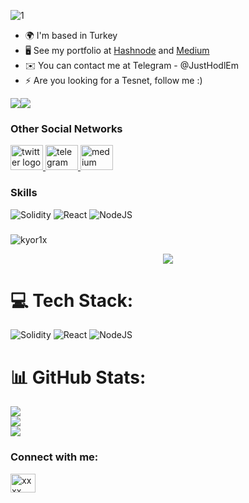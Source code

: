 
![1](https://user-images.githubusercontent.com/116226765/205465554-3a0777f8-8884-4191-bc4d-d3f332489c3d.png)



* 🌍  I'm based in Turkey
* 🖥️  See my portfolio at [Hashnode](https://hashnode.com/@KYORIX) and [Medium](https://medium.com/@KYORIX)
* ✉️  You can contact me at Telegram - @JustHodlEm
* ⚡  Are you looking for a Tesnet, follow me :) 

<a href="https://www.twitter.com/JustHodlEm" target="_blank" rel="noreferrer"><img
src="https://img.shields.io/twitter/follow/JustHodlEm?logo=twitter&style=for-the-badge&color=0891b2&labelColor=1c1917"
/></a><a href="https://github.com/KYOR1X" target="_blank" rel="noreferrer"><img
src="https://img.shields.io/twitter/follow/JustHodlEm?logo=twitter&style=for-the-badge&color=0891b2&labelColor=1c1917" /></a>
 
### Other Social Networks

<div align="left">
  <a href="https://twitter.com/JustHodlEm" target="_blank">
    <img src="https://raw.githubusercontent.com/maurodesouza/profile-readme-generator/master/src/assets/icons/social/twitter/default.svg" width="52" height="40" alt="twitter logo"  />
  </a>
  <a href="https://t.me/JustHodlEm" target="_blank">
    <img src="https://raw.githubusercontent.com/maurodesouza/profile-readme-generator/master/src/assets/icons/social/telegram/default.svg" width="52" height="40" alt="telegram logo"  />
  </a>
  <a href="https://medium.com/@KYORIX" target="_blank">
    <img src="https://raw.githubusercontent.com/maurodesouza/profile-readme-generator/master/src/assets/icons/social/medium/default.svg" width="52" height="40" alt="medium logo"  />
   
  </a>
</div>

### Skills 
![Solidity](https://img.shields.io/badge/Solidity-%23363636.svg?style=for-the-badge&logo=solidity&logoColor=white) ![React](https://img.shields.io/badge/react-%2320232a.svg?style=for-the-badge&logo=react&logoColor=%2361DAFB) ![NodeJS](https://img.shields.io/badge/node.js-6DA55F?style=for-the-badge&logo=node.js&logoColor=white)

###
<p><img align="center" src="https://github-readme-streak-stats.herokuapp.com/?user=kyor1x&" alt="kyor1x" /></p>

<div align="center">
  <img src="https://visitor-badge.laobi.icu/badge?page_id=KYOR1X.KYOR1X&"  />
</div>




# 💻 Tech Stack:
![Solidity](https://img.shields.io/badge/Solidity-%23363636.svg?style=for-the-badge&logo=solidity&logoColor=white) ![React](https://img.shields.io/badge/react-%2320232a.svg?style=for-the-badge&logo=react&logoColor=%2361DAFB) ![NodeJS](https://img.shields.io/badge/node.js-6DA55F?style=for-the-badge&logo=node.js&logoColor=white)
# 📊 GitHub Stats:
![](https://github-readme-stats.vercel.app/api?username=KYOR1X&theme=dark&hide_border=false&include_all_commits=false&count_private=false)<br/>
![](https://github-readme-streak-stats.herokuapp.com/?user=KYOR1X&theme=dark&hide_border=false)<br/>
![](https://github-readme-stats.vercel.app/api/top-langs/?username=KYOR1X&theme=dark&hide_border=false&include_all_commits=false&count_private=false&layout=compact)

<!-- Proudly created with GPRM ( https://gprm.itsvg.in ) -->


<h3 align="left">Connect with me:</h3>
<p align="left">
<a href="https://medium.com/xxxx" target="blank"><img align="center" src="https://raw.githubusercontent.com/rahuldkjain/github-profile-readme-generator/master/src/images/icons/Social/medium.svg" alt="xxxx" height="30" width="40" /></a>
</p>
